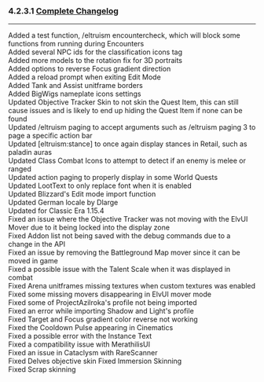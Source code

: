 ### 4.2.3.1 [Complete Changelog](https://github.com/eltreum0/eltruism/blob/main/Changelog.md)
___
Added a test function, /eltruism encountercheck, which will block some functions from running during Encounters  
Added several NPC ids for the classification icons tag  
Added more models to the rotation fix for 3D portraits  
Added options to reverse Focus gradient direction  
Added a reload prompt when exiting Edit Mode  
Added Tank and Assist unitframe borders  
Added BigWigs nameplate icons settings  
Updated Objective Tracker Skin to not skin the Quest Item, this can still cause issues and is likely to end up hiding the Quest Item if none can be found  
Updated /eltruism paging to accept arguments such as /eltruism paging 3 to page a specific action bar  
Updated [eltruism:stance] to once again display stances in Retail, such as paladin auras  
Updated Class Combat Icons to attempt to detect if an enemy is melee or ranged  
Updated action paging to properly display in some World Quests  
Updated LootText to only replace font when it is enabled  
Updated Blizzard's Edit mode import function  
Updated German locale by Dlarge  
Updated for Classic Era 1.15.4   
Fixed an issue where the Objective Tracker was not moving with the ElvUI Mover due to it being locked into the display zone  
Fixed Addon list not being saved with the debug commands due to a change in the API  
Fixed an issue by removing the Battleground Map mover since it can be moved in game  
Fixed a possible issue with the Talent Scale when it was displayed in combat  
Fixed Arena unitframes missing textures when custom textures was enabled  
Fixed some missing movers disappearing in ElvUI mover mode  
Fixed some of ProjectAzilroka's profile not being imported  
Fixed an error while importing Shadow and Light's profile  
Fixed Target and Focus gradient color reverse not working   
Fixed the Cooldown Pulse appearing in Cinematics  
Fixed a possible error with the Instance Text  
Fixed a compatibility issue with MerathilisUI  
Fixed an issue in Cataclysm with RareScanner  
Fixed Delves objective skin 
Fixed Immersion Skinning  
Fixed Scrap skinning
